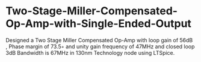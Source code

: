 # Two-Stage-Miller-Compensated-Op-Amp-with-Single-Ended-Output

Designed a Two Stage Miller Compensated Op-Amp with loop gain of 56dB , Phase margin of 73.5◦ and unity
gain frequency of 47MHz and closed loop 3dB Bandwidth is 67MHz in 130nm Technology node using LTSpice.

